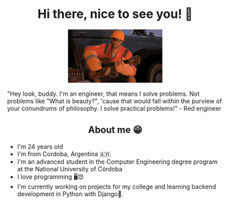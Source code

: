 <h1 align="center"> Hi there, nice to see you! 🤝</h1>
<p align="center">
  <img src="team-fortress2-engineer.gif" alt="Red engineer playing an guitar.">
</p>
"Hey look, buddy. I'm an engineer, that means I solve problems. Not problems like "What is beauty?", 'cause that would fall within the purview of your conundrums of philosophy. I solve practical problems!" - Red engineer
<h2 align="center">About me 😁</h2>
<ul>
  <li>I'm 24 years old</li>
  <li>I'm from Cordoba, Argentina 🇦🇷</li>
  <li>I'm an advanced student in the Computer Engineering degree program at the National University of Córdoba</li>
  <li>I love programming 🖥️😍</li>
  <li>I'm currently working on projects for my college and learning backend development in Python with Django🦎.</li>
</ul>
